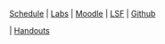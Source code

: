 
<p><a href="{{site.baseurl}}ss2017/ucd/schedule">Schedule</a>
| <a href="{{site.baseurl}}ss2017/ucd/labs">Labs</a>
| <a href="#">Moodle</a>
| <a href="#">LSF</a>
| <a href="https://github.com/htw-imi-ucd">Github</a></p>
| <a href="{{site.baseurl}}ss2017/ucd/handouts">Handouts</a>
